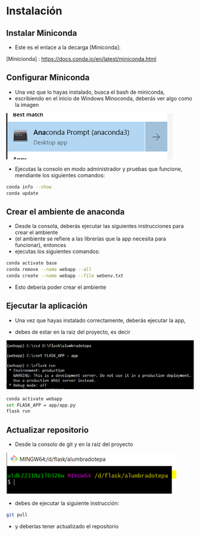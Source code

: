# Instalación 

## Instalar Miniconda 

* Este es el enlace a la decarga [Miniconda]: 

[Minicionda] : https://docs.conda.io/en/latest/miniconda.html


## Configurar Miniconda

* Una vez que lo hayas instalado, busca el bash de miniconda, 
* escribiendo en el inicio de Windows Minoconda, deberás ver algo como la imagen

![Bash Miniconda](./app/static/images/cmd_miniconda.png "Miniconda Bash") 

* Ejecutas la consolo en modo administrador y pruebas que funcione, mendiante los siguientes comandos:

```bash
conda info --show 
conda update
```

## Crear el ambiente de anaconda 

* Desde la consola, deberás ejecutar las siguientes instrucciones para crear el ambiente
* (el ambiente se refiere a las librerías que la app necesita para funcionar), entonces
* ejecutas los siguientes comandos:
```bash
conda activate base
conda remove --name webapp --all
conda create --name webapp --file webenv.txt
```
* Esto debería poder crear el ambiente

## Ejecutar la aplicación

* Una vez que hayas instalado correctamente, deberás ejecutar la app, 

* debes de estar en la raiz del proyecto, es decir 

![App run](./app/static/images/app_run.PNG "App run") 

```bash
conda activate webapp 
set FLASK_APP = app/app.py
flask run 
```

## Actualizar repositorio

* Desde la consolo de git y en la raíz del proyecto

![Git pull](./app/static/images/git.PNG "Git pull") 

* debes de ejecutar la siguiente instrucción:
```bash
git pull 
```
* y deberías tener actualizado el repositorio
